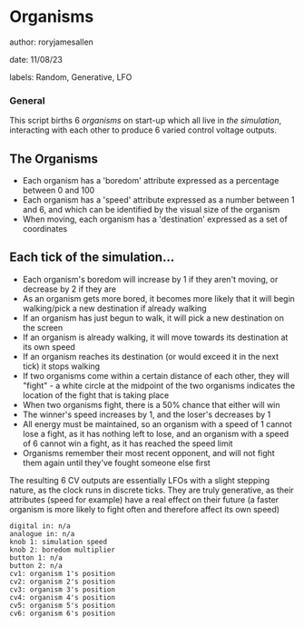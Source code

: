 # Organisms

author: roryjamesallen

date: 11/08/23

labels: Random, Generative, LFO

### General
This script births 6 *organisms* on start-up which all live in *the simulation*, interacting with each other to produce 6 varied control voltage outputs.

## The Organisms
- Each organism has a 'boredom' attribute expressed as a percentage between 0 and 100
- Each organism has a 'speed' attribute expressed as a number between 1 and 6, and which can be identified by the visual size of the organism
- When moving, each organism has a 'destination' expressed as a set of coordinates

## Each tick of the simulation...
- Each organism's boredom will increase by 1 if they aren't moving, or decrease by 2 if they are
- As an organism gets more bored, it becomes more likely that it will begin walking/pick a new destination if already walking
- If an organism has just begun to walk, it will pick a new destination on the screen
- If an organism is already walking, it will move towards its destination at its own speed
- If an organism reaches its destination (or would exceed it in the next tick) it stops walking
- If two organisms come within a certain distance of each other, they will "fight" - a white circle at the midpoint of the two organisms indicates the location of the fight that is taking place
- When two organisms fight, there is a 50% chance that either will win
- The winner's speed increases by 1, and the loser's decreases by 1
- All energy must be maintained, so an organism with a speed of 1 cannot lose a fight, as it has nothing left to lose, and an organism with a speed of 6 cannot win a fight, as it has reached the speed limit
- Organisms remember their most recent opponent, and will not fight them again until they've fought someone else first

The resulting 6 CV outputs are essentially LFOs with a slight stepping nature, as the clock runs in discrete ticks.
They are truly generative, as their attributes (speed for example) have a real effect on their future (a faster organism is more likely to fight often and therefore affect its own speed)


    digital in: n/a
    analogue in: n/a
    knob 1: simulation speed
    knob 2: boredom multiplier
    button 1: n/a
    button 2: n/a
    cv1: organism 1's position
    cv2: organism 2's position
    cv3: organism 3's position
    cv4: organism 4's position
    cv5: organism 5's position
    cv6: organism 6's position
